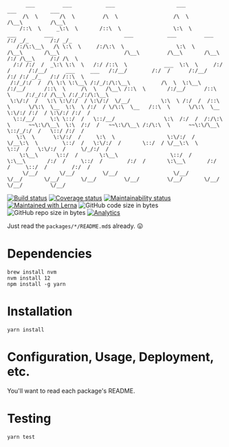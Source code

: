 ```
      ___         ___           ___                    ___                                                                                         ___           ___
     /\  \       /\  \         /\  \                  /\  \                                                                                       /\__\         /\__\
    /::\  \     _\:\  \       /::\  \                 \:\  \         ___         ___                       ___           ___         ___         /:/ _/_       /:/ _/_
   /:/\:\__\   /\ \:\  \     /:/\:\  \                 \:\  \       /\__\       /\__\                     /\__\         /\__\       /\__\       /:/ /\__\     /:/ /\  \
  /:/ /:/  /  _\:\ \:\  \   /:/ /::\  \            ___  \:\  \     /:/  /      /:/__/      ___     ___   /:/__/        /:/  /      /:/__/      /:/ /:/ _/_   /:/ /::\  \
 /:/_/:/  /  /\ \:\ \:\__\ /:/_/:/\:\__\          /\  \  \:\__\   /:/__/      /::\  \     /\  \   /\__\ /::\  \       /:/__/      /::\  \     /:/_/:/ /\__\ /:/_/:/\:\__\
 \:\/:/  /   \:\ \:\/:/  / \:\/:/  \/__/          \:\  \ /:/  /  /::\  \      \/\:\  \__  \:\  \ /:/  / \/\:\  \__   /::\  \      \/\:\  \__  \:\/:/ /:/  / \:\/:/ /:/  /
  \::/__/     \:\ \::/  /   \::/__/                \:\  /:/  /  /:/\:\  \      ~~\:\/\__\  \:\  /:/  /   ~~\:\/\__\ /:/\:\  \      ~~\:\/\__\  \::/_/:/  /   \::/ /:/  /
   \:\  \      \:\/:/  /     \:\  \                 \:\/:/  /   \/__\:\  \        \::/  /   \:\/:/  /       \::/  / \/__\:\  \        \::/  /   \:\/:/  /     \/_/:/  /
    \:\__\      \::/  /       \:\__\                 \::/  /         \:\__\       /:/  /     \::/  /        /:/  /       \:\__\       /:/  /     \::/  /        /:/  /
     \/__/       \/__/         \/__/                  \/__/           \/__/       \/__/       \/__/         \/__/         \/__/       \/__/       \/__/         \/__/
```

[![Build status](https://img.shields.io/travis/com/randytarampi/pwa.svg?style=flat-square)](https://travis-ci.com/randytarampi/pwa)  [![Coverage status](https://img.shields.io/coveralls/randytarampi/pwa.svg?style=flat-square)](https://coveralls.io/github/randytarampi/pwa?branch=master) [![Maintainability status](https://img.shields.io/codeclimate/maintainability-percentage/randytarampi/pwa.svg?style=flat-square)](https://codeclimate.com/github/randytarampi/pwa/maintainability)  [![Maintained with Lerna](https://img.shields.io/badge/maintained%20with-lerna-cc00ff.svg?style=flat-square)](https://lernajs.io/) ![GitHub code size in bytes](https://img.shields.io/github/languages/code-size/randytarampi/pwa.svg?style=flat-square) ![GitHub repo size in bytes](https://img.shields.io/github/repo-size/randytarampi/pwa.svg?style=flat-square) [![Analytics](https://ga-beacon.appspot.com/UA-50921068-1/beacon/github/randytarampi/pwa?flat&useReferrer)](https://github.com/igrigorik/ga-beacon)

Just read the `packages/*/README.md`s already. 😛

# Dependencies
```
brew install nvm
nvm install 12
npm install -g yarn
```

# Installation

```
yarn install
```

# Configuration, Usage, Deployment, etc.

You'll want to read each package's README.

# Testing

```
yarn test
```
